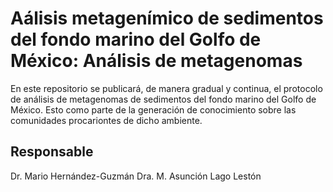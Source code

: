 # Aálisis metagenímico de sedimentos del fondo marino del Golfo de México: Análisis de metagenomas

En este repositorio se publicará, de manera gradual y continua, el protocolo de análisis de metagenomas de sedimentos del fondo marino del Golfo de México. Esto como parte de la generación de conocimiento sobre las comunidades procariontes de dicho ambiente.

## Responsable

Dr. Mario Hernández-Guzmán
Dra. M. Asunción Lago Lestón
